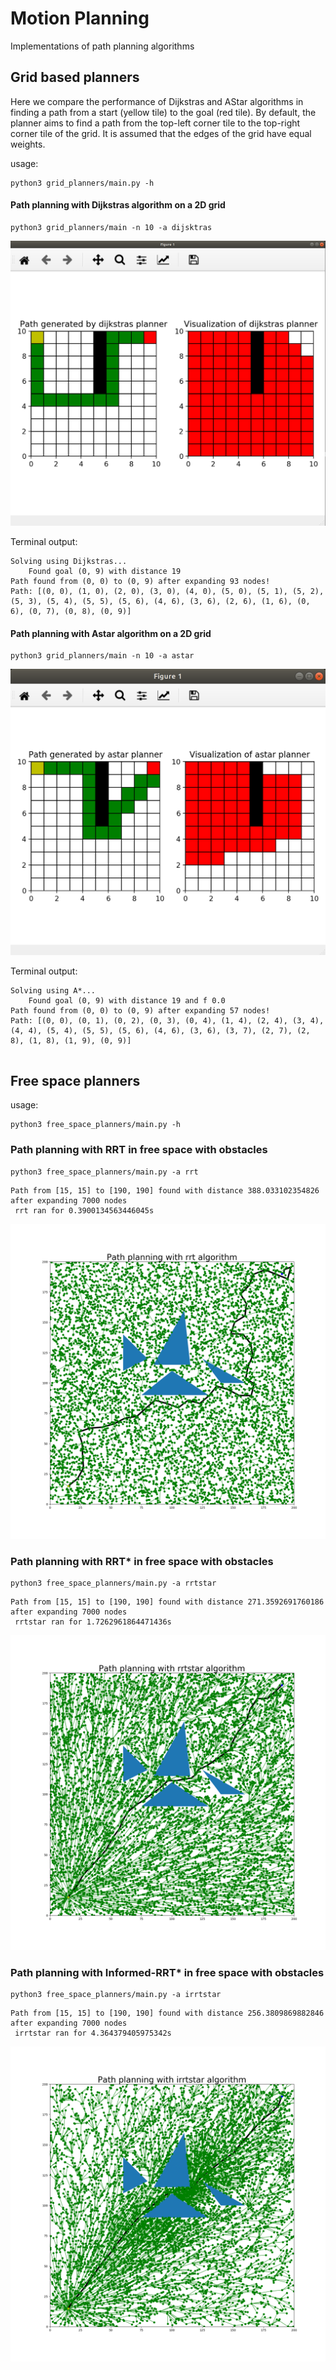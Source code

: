 # Motion Planning
Implementations of path planning algorithms

## Grid based planners
Here we compare the performance of Dijkstras and AStar algorithms in finding a path from a start (yellow tile) to the goal (red tile). By default, the planner aims to find a path from the top-left corner tile to the top-right corner tile of the grid. It is assumed that the edges of the grid have equal weights.


usage:
```
python3 grid_planners/main.py -h
```

#### Path planning with Dijkstras algorithm on a 2D grid
```
python3 grid_planners/main -n 10 -a dijsktras
```

![](media/dijkstras.png)

Terminal output:
```
Solving using Dijkstras...
    Found goal (0, 9) with distance 19
Path found from (0, 0) to (0, 9) after expanding 93 nodes!
Path: [(0, 0), (1, 0), (2, 0), (3, 0), (4, 0), (5, 0), (5, 1), (5, 2), (5, 3), (5, 4), (5, 5), (5, 6), (4, 6), (3, 6), (2, 6), (1, 6), (0, 6), (0, 7), (0, 8), (0, 9)]
```

#### Path planning with Astar algorithm on a 2D grid

```
python3 grid_planners/main -n 10 -a astar
```

![](media/astar.png)

Terminal output:
```
Solving using A*...
    Found goal (0, 9) with distance 19 and f 0.0
Path found from (0, 0) to (0, 9) after expanding 57 nodes!
Path: [(0, 0), (0, 1), (0, 2), (0, 3), (0, 4), (1, 4), (2, 4), (3, 4), (4, 4), (5, 4), (5, 5), (5, 6), (4, 6), (3, 6), (3, 7), (2, 7), (2, 8), (1, 8), (1, 9), (0, 9)]


```

## Free space planners

usage:
```
python3 free_space_planners/main.py -h
```

### Path planning with RRT in free space with obstacles

```
python3 free_space_planners/main.py -a rrt
```
```
Path from [15, 15] to [190, 190] found with distance 388.033102354826 after expanding 7000 nodes
 rrt ran for 0.3900134563446045s
```

![](media/rrt.png)


### Path planning with RRT* in free space with obstacles

```
python3 free_space_planners/main.py -a rrtstar
```

```
Path from [15, 15] to [190, 190] found with distance 271.3592691760186 after expanding 7000 nodes
 rrtstar ran for 1.7262961864471436s
```

![](media/rrtstar.png)

### Path planning with Informed-RRT* in free space with obstacles

```
python3 free_space_planners/main.py -a irrtstar
```

```
Path from [15, 15] to [190, 190] found with distance 256.3809869882846 after expanding 7000 nodes
 irrtstar ran for 4.364379405975342s

```

![](media/informed_rrtstar.png)



